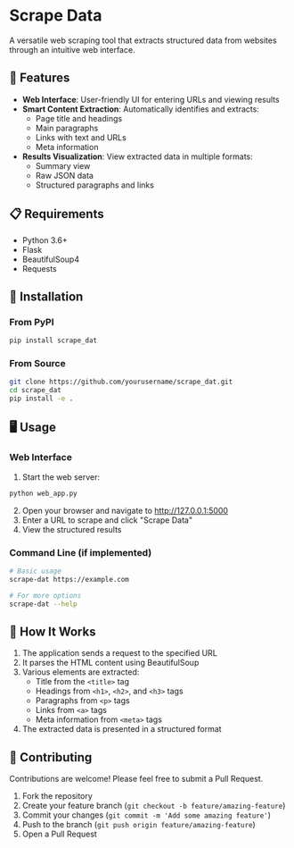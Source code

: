 # Scrape Data

A versatile web scraping tool that extracts structured data from websites through an intuitive web interface.

## 🚀 Features

- **Web Interface**: User-friendly UI for entering URLs and viewing results
- **Smart Content Extraction**: Automatically identifies and extracts:
  - Page title and headings
  - Main paragraphs
  - Links with text and URLs
  - Meta information
- **Results Visualization**: View extracted data in multiple formats:
  - Summary view
  - Raw JSON data
  - Structured paragraphs and links

## 📋 Requirements

- Python 3.6+
- Flask
- BeautifulSoup4
- Requests

## 🔧 Installation

### From PyPI

```bash
pip install scrape_dat
```

### From Source

```bash
git clone https://github.com/yourusername/scrape_dat.git
cd scrape_dat
pip install -e .
```

## 🖥️ Usage

### Web Interface

1. Start the web server:

```bash
python web_app.py
```

2. Open your browser and navigate to http://127.0.0.1:5000
3. Enter a URL to scrape and click "Scrape Data"
4. View the structured results

### Command Line (if implemented)

```bash
# Basic usage
scrape-dat https://example.com

# For more options
scrape-dat --help
```

## 🧩 How It Works

1. The application sends a request to the specified URL
2. It parses the HTML content using BeautifulSoup
3. Various elements are extracted:
   - Title from the `<title>` tag
   - Headings from `<h1>`, `<h2>`, and `<h3>` tags
   - Paragraphs from `<p>` tags
   - Links from `<a>` tags
   - Meta information from `<meta>` tags
4. The extracted data is presented in a structured format

## 🤝 Contributing

Contributions are welcome! Please feel free to submit a Pull Request.

1. Fork the repository
2. Create your feature branch (`git checkout -b feature/amazing-feature`)
3. Commit your changes (`git commit -m 'Add some amazing feature'`)
4. Push to the branch (`git push origin feature/amazing-feature`)
5. Open a Pull Request

